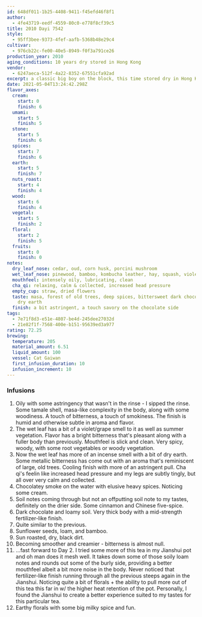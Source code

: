```yaml
---
id: 648df011-1b25-4408-9411-f45efd46f8f1
author:
  - 4fe43719-eedf-4559-80c0-e778f8cf39c5
title: 2010 Dayi 7542
style:
  - 95ff3bee-9373-4fef-aafb-5368b48e29c4
cultivar:
  - 976cb22c-fe00-40e5-8949-f0f3a791ce26
production_year: 2010
aging_conditions: 10 years dry stored in Hong Kong
vendor:
  - 6247aeca-512f-4a22-8352-67551cfa92ad
excerpt: a classic big boy on the block, this time stored dry in Hong Kong for a decade
date: 2021-05-04T13:24:42.298Z
flavor_axes:
  cream:
    start: 0
    finish: 6
  umami:
    start: 5
    finish: 5
  stone:
    start: 5
    finish: 6
  spices:
    start: 7
    finish: 6
  earth:
    start: 5
    finish: 7
  nuts_roast:
    start: 4
    finish: 4
  wood:
    start: 6
    finish: 4
  vegetal:
    start: 5
    finish: 2
  floral:
    start: 2
    finish: 5
  fruits:
    start: 0
    finish: 0
notes:
  dry_leaf_nose: cedar, oud, corn husk, porcini mushroom
  wet_leaf_nose: pinewood, bamboo, kombucha leather, hay, squash, violets
  mouthfeel: intensely oily, lubricating, clean
  cha_qi: relaxing, calm & collected, increased head pressure
  empty_cup: straw, dried flowers
  taste: masa, forest of old trees, deep spices, bittersweet dark chocolate, loam,
    dry earth
  finish: a bit astringent, a touch savory on the chocolate side
tags:
  - 7e71f8d3-e51e-4807-be4d-245dee27032d
  - 21e82f1f-7568-400e-b151-95639ed3a977
rating: 72.25
brewing:
  temperature: 205
  material_amount: 6.51
  liquid_amount: 100
  vessel: Cat Gaiwan
  first_infusion_duration: 10
  infusion_increment: 10
---
```

### Infusions

1. Oily with some astringency that wasn't in the rinse - I sipped the rinse. Some tamale shell, masa-like complexity in the body, along with some woodiness. A touch of bitterness, a touch of smokiness. The finish is humid and otherwise subtle in aroma and flavor.
2. The wet leaf has a bit of a violet/grape smell to it as well as summer vegetation. Flavor has a bright bitterness that's pleasant along with a fuller body than previously. Mouthfeel is slick and clean. Very spicy, woody, with some root vegetables or woody vegetation.
3. Now the wet leaf has more of an incense smell with a bit of dry earth. Some metallic bitterness has come out with an aroma that's reminiscent of large, old trees. Cooling finish with more of an astringent pull. Cha qi's feelin like increased head pressure and my legs are subtly tingly, but all over very calm and collected.
4. Chocolatey smoke on the water with elusive heavy spices. Noticing some cream.
5. Soil notes coming through but not an offputting soil note to my tastes, definitely on the drier side. Some cinnamon and Chinese five-spice.
6. Dark chocolate and loamy soil. Very thick body with a mid-strength fertilizer-like finish.
7. Quite similar to the previous.
8. Sunflower seeds, loam, and bamboo.
9. Sun roasted, dry, black dirt.
10. Becoming smoother and creamier - bitterness is almost null.
11. ...fast forward to Day 2. I tried some more of this tea in my Jianshui pot and oh man does it mesh well. It takes down some of those soily loam notes and rounds out some of the burly side, providing a better mouthfeel albeit a bit more noise in the body. Never noticed that fertilizer-like finish running through all the previous steeps again in the Jianshui. Noticing quite a bit of florals + the ability to pull more out of this tea this far in w/ the higher heat retention of the pot. Personally, I found the Jianshui to create a better experience suited to my tastes for this particular tea.
12. Earthy florals with some big milky spice and fun.